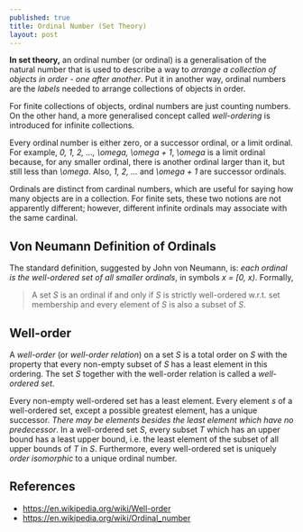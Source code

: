 ```yaml
---
published: true
title: Ordinal Number (Set Theory)
layout: post
---
```

**In set theory,** an ordinal number (or ordinal) is a generalisation of the natural number that is used to describe a way to *arrange a collection of objects in order - one after another*. Put it in another way, ordinal numbers are the *labels* needed to arrange collections of objects in order. 

For finite collections of objects, ordinal numbers are just counting numbers. On the other hand, a more 
generalised concept called *well-ordering* is introduced for infinite collections. 

Every ordinal number is either zero, or a successor ordinal, or a limit ordinal. For example, 
*0, 1, 2, ..., \omega, \omega + 1*, *\omega* is a limit ordinal because, for any smaller ordinal, there is another ordinal larger than it, but still less than *\omega*. Also, *1, 2, ...* and *\omega + 1* are successor ordinals. 

Ordinals are distinct from cardinal numbers, which are useful for saying how many objects are in a collection. For finite sets, these two notions are not apparently different; however, different infinite ordinals may associate with the same cardinal. 

## Von Neumann Definition of Ordinals

The standard definition, suggested by John von Neumann, is: *each ordinal is the well-ordered set of all smaller ordinals*, in symbols *x = [0, x)*. Formally, 

> A set *S* is an ordinal if and only if *S* is strictly well-ordered w.r.t. set membership and every element of *S* is also a subset of *S*.

## Well-order

A *well-order* (or *well-order relation*) on a set *S* is a total order on *S* with the property that every 
non-empty subset of *S* has a least element in this ordering. The set *S* together with the well-order relation is called a *well-ordered set*. 

Every non-empty well-ordered set has a least element. Every element *s* of a well-ordered set, except a 
possible greatest element, has a unique successor. *There may be elements besides the least element which have no predecessor*. In a well-ordered set *S*, every subset *T* which has an upper bound has a least upper bound, i.e. the least element of the subset of all upper bounds of *T* in *S*. 
Furthermore, every well-ordered set is uniquely *order isomorphic* to a unique ordinal number.

## References 

* <https://en.wikipedia.org/wiki/Well-order>
* <https://en.wikipedia.org/wiki/Ordinal_number>